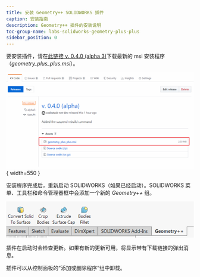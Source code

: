 ```yaml
---
title: 安装 Geometry++ SOLIDWORKS 插件
caption: 安装指南
description: Geometry++ 插件的安装说明
toc-group-name: labs-solidworks-geometry-plus-plus
sidebar_position: 0
---
```

要安装插件，请在[此链接 v. 0.4.0 (alpha 3)](https://github.com/codestackdev/geometry-plus-plus/releases/tag/alpha3)下载最新的 msi 安装程序（*geometry_plus_plus.msi*）。

![GitHub 发布页面上的 msi 安装程序](github-release-msi.png){ width=550 }

安装程序完成后，重新启动 SOLIDWORKS（如果已经启动）。SOLIDWORKS 菜单、工具栏和命令管理器框中会添加一个新的 *Geometry++* 组。

![Geometry++ 的命令选项卡框](geometry-plus-plus-toolbar.png)

插件在启动时会检查更新。如果有新的更新可用，将显示带有下载链接的弹出消息。

插件可以从控制面板的“添加或删除程序”组中卸载。